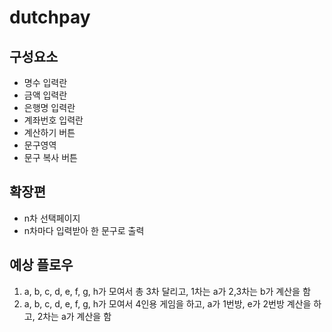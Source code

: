 # dutchpay

## 구성요소
- 명수 입력란
- 금액 입력란
- 은행명 입력란
- 계좌번호 입력란
- 계산하기 버튼
- 문구영역
- 문구 복사 버튼


## 확장편
- n차 선택페이지
- n차마다 입력받아 한 문구로 출력

## 예상 플로우
1. a, b, c, d, e, f, g, h가 모여서 총 3차 달리고, 1차는 a가 2,3차는 b가 계산을 함
1. a, b, c, d, e, f, g, h가 모여서 4인용 게임을 하고, a가 1번방, e가 2번방 계산을 하고, 2차는 a가 계산을 함
